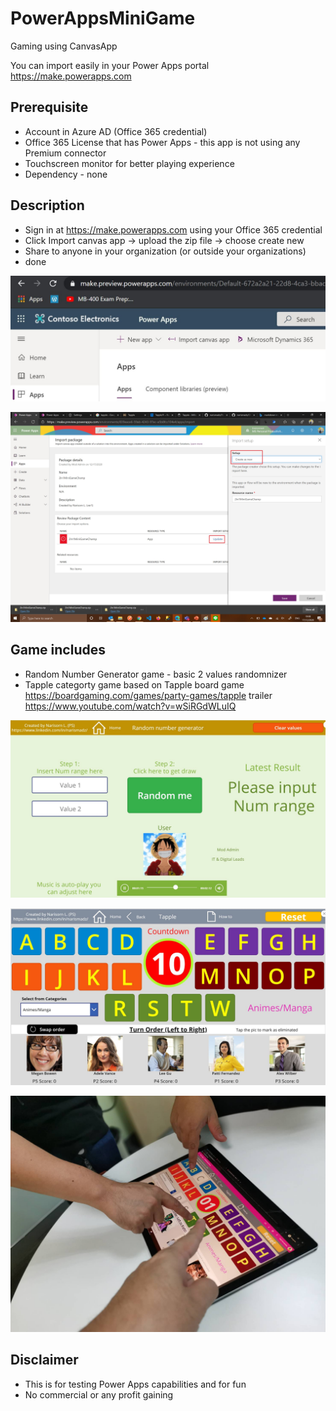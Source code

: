 # PowerAppsMiniGame
Gaming using CanvasApp

You can import easily in your Power Apps portal https://make.powerapps.com 
## Prerequisite
- Account in Azure AD (Office 365 credential)
- Office 365 License that has Power Apps - this app is not using any Premium connector
- Touchscreen monitor for better playing experience
- Dependency - none

## Description
- Sign in at https://make.powerapps.com using your Office 365 credential
- Click Import canvas app -> upload the zip file -> choose create new
- Share to anyone in your organization (or outside your organizations)
- done 

![upload .zip file](/Images%20(readme)/img1.JPG)


![Create as new](/Images%20(readme)/img2.jpg)

## Game includes
- Random Number Generator game - basic 2 values randomnizer
- Tapple categorty game based on Tapple board game https://boardgaming.com/games/party-games/tapple
  trailer https://www.youtube.com/watch?v=wSiRGdWLuIQ
  
![Random number generator](/Images%20(readme)/img3.JPG)


![Tapple](/Images%20(readme)/img4.JPG)

![Tapple](/Images%20(readme)/img5.jpg)

## Disclaimer
- This is for testing Power Apps capabilities and for fun
- No commercial or any profit gaining
